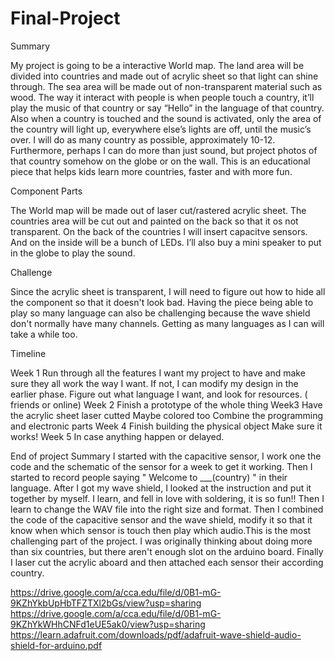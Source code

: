 # Final-Project
Summary  

My project is going to be a interactive World map. The land area will be divided into countries and made out of acrylic sheet so that light can shine through. The sea area will be made out of non-transparent material such as wood. The way it interact with people is when people touch a country, it’ll play the music of that country or say “Hello” in the language of that country. Also when a country is touched and the sound is activated, only the area of the country will light up, everywhere else’s lights are off, until the music’s over. I will do as many country as possible, approximately 10-12. Furthermore, perhaps I can do more than just sound, but project photos of that country somehow on the globe or on the wall. This is an educational piece that helps kids learn more countries, faster and with more fun. 

Component Parts

The World map will be made out of laser cut/rastered acrylic sheet. The countries area will be cut out and painted on the back so that it os not transparent. On the back of the countries I will insert capacitve sensors. And on the inside will be a bunch of LEDs. I’ll also buy a mini speaker to put in the globe to play the sound. 

Challenge

Since the acrylic sheet is transparent, I will need to figure out how to hide all the component so that it doesn't look bad. Having the piece being able to play so many language can also be challenging because the wave shield don't normally have many channels. Getting as many languages as I can will take a while too. 

Timeline

Week 1 
Run through all the features I want my project to have and make sure they all work the way I want. If not, I can modify my design in the earlier phase.
Figure out what language I want, and look for resources. ( friends or online)
Week 2
Finish a prototype of the whole thing 
Week3
Have the acrylic sheet laser cutted 
Maybe colored too
Combine the programming and electronic parts 
Week 4
Finish building the physical object
Make sure it works!
Week 5
In case anything happen or delayed. 

End of project Summary 
I started with the capacitive sensor, I work one the code and the schematic of the sensor for a week to get it working. Then I started to record people saying " Welcome to ___(country) " in their language. After I got my wave shield, I looked at the instruction and put it together by myself. I learn, and fell in love with soldering, it is so fun!! Then I learn to change the WAV file into the right size and format. Then I combined the code of the capacitive sensor and the wave shield, modify it so that it know when which sensor is touch then play which audio.This is the most challenging part of the project. I was originally thinking about doing more than six countries, but there aren't enough slot on the arduino board. Finally I laser cut the acrylic aboard and then attached each sensor their according country. 

https://drive.google.com/a/cca.edu/file/d/0B1-mG-9KZhYkbUpHbTFZTXl2bGs/view?usp=sharing
https://drive.google.com/a/cca.edu/file/d/0B1-mG-9KZhYkWHhCNFd1eUE5ak0/view?usp=sharing
https://learn.adafruit.com/downloads/pdf/adafruit-wave-shield-audio-shield-for-arduino.pdf
